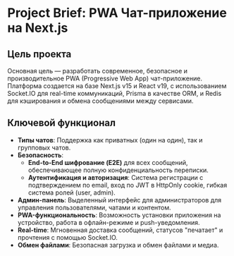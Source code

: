 # Project Brief: PWA Чат-приложение на Next.js

## Цель проекта

Основная цель — разработать современное, безопасное и производительное PWA (Progressive Web App) чат-приложение. Платформа создается на базе Next.js v15 и React v19, с использованием Socket.IO для real-time коммуникаций, Prisma в качестве ORM, и Redis для кэширования и обмена сообщениями между сервисами.

## Ключевой функционал

- **Типы чатов**: Поддержка как приватных (один на один), так и групповых чатов.
- **Безопасность**:
    - **End-to-End шифрование (E2E)** для всех сообщений, обеспечивающее полную конфиденциальность переписки.
    - **Аутентификация и авторизация**: Система регистрации с подтверждением по email, вход по JWT в HttpOnly cookie, гибкая система ролей (user, admin).
- **Админ-панель**: Выделенный интерфейс для администраторов для управления пользователями, чатами и контентом.
- **PWA-функциональность**: Возможность установки приложения на устройство, работа в офлайн-режиме и push-уведомления.
- **Real-time**: Мгновенная доставка сообщений, статусов "печатает" и прочтения с помощью Socket.IO.
- **Обмен файлами**: Безопасная загрузка и обмен файлами и медиа. 